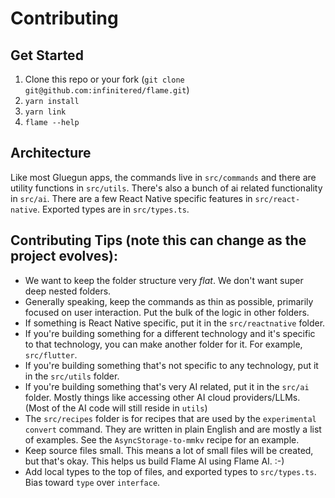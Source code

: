 # Contributing

## Get Started

1. Clone this repo or your fork (`git clone git@github.com:infinitered/flame.git`)
2. `yarn install`
3. `yarn link`
4. `flame --help`

## Architecture

Like most Gluegun apps, the commands live in `src/commands` and there are utility functions in `src/utils`. There's also a bunch of ai related functionality in `src/ai`. There are a few React Native specific features in `src/react-native`. Exported types are in `src/types.ts`.

## Contributing Tips (note this can change as the project evolves):

- We want to keep the folder structure very _flat_. We don't want super deep nested folders.
- Generally speaking, keep the commands as thin as possible, primarily focused on user interaction. Put the bulk of the logic in other folders.
- If something is React Native specific, put it in the `src/reactnative` folder.
- If you're building something for a different technology and it's specific to that technology, you can make another folder for it. For example, `src/flutter`.
- If you're building something that's not specific to any technology, put it in the `src/utils` folder.
- If you're building something that's very AI related, put it in the `src/ai` folder. Mostly things like accessing other AI cloud providers/LLMs. (Most of the AI code will still reside in `utils`)
- The `src/recipes` folder is for recipes that are used by the `experimental convert` command. They are written in plain English and are mostly a list of examples. See the `AsyncStorage-to-mmkv` recipe for an example.
- Keep source files small. This means a lot of small files will be created, but that's okay. This helps us build Flame AI using Flame AI. :-)
- Add local types to the top of files, and exported types to `src/types.ts`. Bias toward `type` over `interface`.
